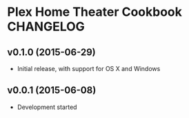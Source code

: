Plex Home Theater Cookbook CHANGELOG
====================================

v0.1.0 (2015-06-29)
-------------------
- Initial release, with support for OS X and Windows

v0.0.1 (2015-06-08)
-------------------
- Development started
